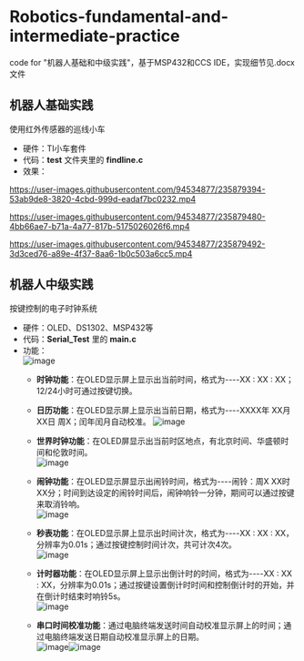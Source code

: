 # Robotics-fundamental-and-intermediate-practice
code for "机器人基础和中级实践"，基于MSP432和CCS IDE，实现细节见.docx文件
## 机器人基础实践
使用红外传感器的巡线小车
* 硬件：TI小车套件
* 代码：**test** 文件夹里的 **findline.c**
* 效果：


https://user-images.githubusercontent.com/94534877/235879394-53ab9de8-3820-4cbd-999d-eadaf7bc0232.mp4



https://user-images.githubusercontent.com/94534877/235879480-4bb66ae7-b71a-4a77-817b-5175026026f6.mp4



https://user-images.githubusercontent.com/94534877/235879492-3d3ced76-a89e-4f37-8aa6-1b0c503a6cc5.mp4

## 机器人中级实践
按键控制的电子时钟系统
* 硬件：OLED、DS1302、MSP432等
* 代码：**Serial_Test** 里的 **main.c**
* 功能：  
![image](https://user-images.githubusercontent.com/94534877/235887016-daedf0f9-31d2-4904-82ed-e2670ff4e157.png)
  * **时钟功能**：在OLED显示屏上显示出当前时间，格式为----XX : XX : XX；12/24小时可通过按键切换。
  * **日历功能**：在OLED显示屏上显示出当前日期，格式为----XXXX年 XX月XX日 周X；闰年闰月自动校准。
  ![image](https://user-images.githubusercontent.com/94534877/235886176-25fad2b2-6d5c-49b8-9fea-410cac864221.png)

  * **世界时钟功能**：在OLED屏显示出当前时区地点，有北京时间、华盛顿时间和伦敦时间。  
  ![image](https://user-images.githubusercontent.com/94534877/235886243-03a54cd2-e502-4756-bb19-af7957d20b79.png)

  * **闹钟功能**：在OLED显示屏显示出闹铃时间，格式为----闹铃：周X  XX时XX分；时间到达设定的闹铃时间后，闹钟响铃一分钟，期间可以通过按键来取消铃响。  
  ![image](https://user-images.githubusercontent.com/94534877/235886310-0b667ca0-617d-4307-a6ef-55dba69a6796.png)

  * **秒表功能**：在OLED显示屏上显示出时间计次，格式为----XX : XX : XX，分辨率为0.01s；通过按键控制时间计次，共可计次4次。  
  ![image](https://user-images.githubusercontent.com/94534877/235886356-fc3b112c-9f89-405e-bf83-04292b7aeebc.png)

  * **计时器功能**：在OLED显示屏上显示出倒计时的时间，格式为----XX : XX : XX，分辨率为0.01s；通过按键设置倒计时时间和控制倒计时的开始，并在倒计时结束时响铃5s。  
  ![image](https://user-images.githubusercontent.com/94534877/235886403-4f684eab-0f95-4fe8-af24-b34089250842.png)

  * **串口时间校准功能**：通过电脑终端发送时间自动校准显示屏上的时间；通过电脑终端发送日期自动校准显示屏上的日期。  
  ![image](https://user-images.githubusercontent.com/94534877/235886502-c20f5d7b-7277-41e7-9371-8b12b02e8d9e.png)![image](https://user-images.githubusercontent.com/94534877/235886518-13ef20d8-9db6-46ec-b573-e017978f8a90.png)

